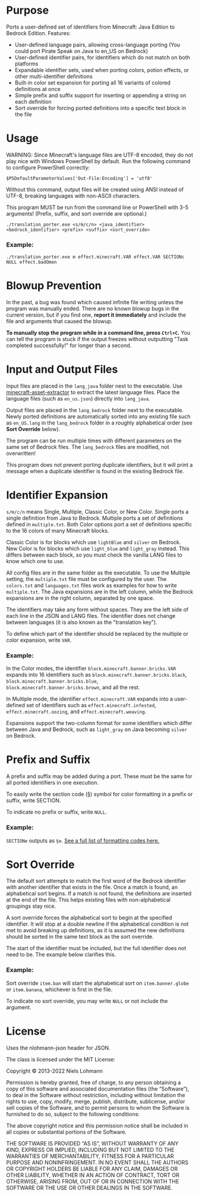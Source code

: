# Purpose
Ports a user-defined set of identifiers from Minecraft: Java Edition to Bedrock Edition. Features:
 - User-defined language pairs, allowing cross-language porting (You could port Pirate Speak on Java to en_US on Bedrock)
 - User-defined identifier pairs, for identifiers which do not match on both platforms
 - Expandable identifier sets, used when porting colors, potion effects, or other multi-identifier definitions
 - Built-in color set expansion for porting all 16 variants of colored definitions at once
 - Simple prefix and suffix support for inserting or appending a string on each definition
 - Sort override for forcing ported definitions into a specific text block in the file

# Usage
WARNING: Since Minecraft's language files are UTF-8 encoded, they do not play nice with Windows PowerShell by default. Run the following command to configure PowerShell correctly:

    $PSDefaultParameterValues['Out-File:Encoding'] = 'utf8'

Without this command, output files will be created using ANSI instead of UTF-8, breaking languages with non-ASCII characters.

This program MUST be run from the command line or PowerShell with 3-5 arguments! (Prefix, suffix, and sort override are optional.)

    ./translation_porter.exe <s/m/c/n> <java_identifier> <bedrock_identifier> <prefix> <suffix> <sort_override>

### Example:

    ./translation_porter.exe m effect.minecraft.VAR effect.VAR SECTIONc NULL effect.badOmen
    
# Blowup Prevention
In the past, a bug was found which caused infinite file writing unless the program was manually ended. There are no known blowup bugs in the current version, but if you find one, **report it immediately** and include the file and arguments that caused the blowup.

**To manually stop the program while in a command line, press `Ctrl+C`.** You can tell the program is stuck if the output freezes without outputting "Task completed successfully!" for longer than a second.

# Input and Output Files
Input files are placed in the `lang_java` folder next to the executable. Use [minecraft-asset-extractor](https://github.com/shivamCode0/minecraft-asset-extractor/tree/main) to extract the latest language files. Place the language files (such as `en_us.json`) directly into `lang_java`.

Output files are placed in the `lang_bedrock` folder next to the executable. Newly ported definitions are automatically sorted into any existing file such as `en_US.lang` in the `lang_bedrock` folder in a roughly alphabetical order (see **Sort Override** below).

The program can be run multiple times with different parameters on the same set of Bedrock files. The `lang_bedrock` files are modified, not overwritten!

This program does not prevent porting duplicate identifiers, but it will print a message when a duplicate identifier is found in the existing Bedrock file.

# Identifier Expansion
`s/m/c/n` means Single, Multiple, Classic Color, or New Color. Single ports a single definition from Java to Bedrock. Multiple ports a set of definitions defined in `multiple.txt`. Both Color options port a set of definitions specific to the 16 colors of many Minecraft blocks.

Classic Color is for blocks which use `lightBlue` and `silver` on Bedrock. New Color is for blocks which use `light_blue` and `light_gray` instead. This differs between each block, so you must check the vanilla LANG files to know which one to use.

All config files are in the same folder as the executable. To use the Multiple setting, the `multiple.txt` file must be configured by the user. The `colors.txt` and `languages.txt` files work as examples for how to write `multiple.txt`. The Java expansions are in the left column, while the Bedrock expansions are in the right column, separated by one space.

The identifiers may take any form without spaces. They are the left side of each line in the JSON and LANG files. The identifier does not change between languages (it is also known as the "translation key").

To define which part of the identifier should be replaced by the multiple or color expansion, write `VAR`.

### Example:

In the Color modes, the identifier `block.minecraft.banner.bricks.VAR` expands into 16 identifiers such as `block.minecraft.banner.bricks.black`, `block.minecraft.banner.bricks.blue`, `block.minecraft.banner.bricks.brown`, and all the rest.

In Multiple mode, the identifier `effect.minecraft.VAR` expands into a user-defined set of identifiers such as `effect.minecraft.infested`, `effect.minecraft.oozing`, and  `effect.minecraft.weaving`.

Expansions support the two-column format for some identifiers which differ between Java and Bedrock, such as `light_gray` on Java becoming `silver` on Bedrock.

# Prefix and Suffix
A prefix and suffix may be added during a port. These must be the same for all ported identifiers in one execution.

To easily write the section code (§) symbol for color formatting in a prefix or suffix, write SECTION.

To indicate no prefix or suffix, write `NULL`.

### Example:

`SECTIONe` outputs as `§e`. [See a full list of formatting codes here.](https://minecraft.wiki/w/Formatting_codes#Color_codes)

# Sort Override
The default sort attempts to match the first word of the Bedrock identifier with another identifier that exists in the file. Once a match is found, an alphabetical sort begins. If a match is not found, the definitions are inserted at the end of the file. This helps existing files with non-alphabetical groupings stay nice.

A sort override forces the alphabetical sort to begin at the specified identifier. It will stop at a double newline if the alphabetical condition is not met to avoid breaking up definitions, as it is assumed the new definitions should be sorted in the same text block as the sort override.

The start of the identifier must be included, but the full identifier does not need to be. The example below clarifies this.

### Example:

Sort override `item.ban` will start the alphabetical sort on `item.banner.globe` or `item.banana`, whichever is first in the file.

To indicate no sort override, you may write `NULL` or not include the argument.

# License
Uses the nlohmann-json header for JSON.

The class is licensed under the MIT License:

Copyright © 2013-2022 Niels Lohmann

Permission is hereby granted, free of charge, to any person obtaining a copy of this software and associated documentation files (the “Software”), to deal in the Software without restriction, including without limitation the rights to use, copy, modify, merge, publish, distribute, sublicense, and/or sell copies of the Software, and to permit persons to whom the Software is furnished to do so, subject to the following conditions:

The above copyright notice and this permission notice shall be included in all copies or substantial portions of the Software.

THE SOFTWARE IS PROVIDED “AS IS”, WITHOUT WARRANTY OF ANY KIND, EXPRESS OR IMPLIED, INCLUDING BUT NOT LIMITED TO THE WARRANTIES OF MERCHANTABILITY, FITNESS FOR A PARTICULAR PURPOSE AND NONINFRINGEMENT. IN NO EVENT SHALL THE AUTHORS OR COPYRIGHT HOLDERS BE LIABLE FOR ANY CLAIM, DAMAGES OR OTHER LIABILITY, WHETHER IN AN ACTION OF CONTRACT, TORT OR OTHERWISE, ARISING FROM, OUT OF OR IN CONNECTION WITH THE SOFTWARE OR THE USE OR OTHER DEALINGS IN THE SOFTWARE.
